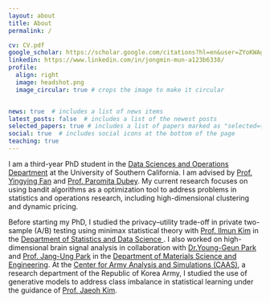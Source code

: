 ```yaml
---
layout: about
title: About
permalink: /

cv: CV.pdf
google_scholar: https://scholar.google.com/citations?hl=en&user=ZYoKWAgAAAAJ
linkedin: https://www.linkedin.com/in/jongmin-mun-a123b6338/
profile:
  align: right
  image: headshot.png
  image_circular: true # crops the image to make it circular


news: true  # includes a list of news items
latest_posts: false  # includes a list of the newest posts
selected_papers: true # includes a list of papers marked as "selected={true}"
social: true  # includes social icons at the bottom of the page
teaching: true
---
```


I am a third-year PhD student in the [Data Sciences and Operations Department](https://www.marshall.usc.edu/departments/data-sciences-and-operations)
at the University of Southern California. I am advised by [Prof. Yingying Fan](https://faculty.marshall.usc.edu/yingying-fan/) and [Prof. Paromita Dubey](https://www.paromitadubey.com/). My current research focuses on using bandit algorithms as a optimization tool to address problems in statistics and operations research, including high-dimensional clustering and dynamic pricing. 

Before starting my PhD, I studied the privacy–utility trade-off in private two-sample (A/B) testing using minimax statistical theory with [Prof. Ilmun Kim](https://ilmunk.github.io/) in the  [Department of Statistics and Data Science ](https://devcms.yonsei.ac.kr/stat_en/index.do). I also worked on high-dimensional brain signal analysis in collaboration with [Dr.Young-Geun Park](https://www.younggeunpark.com/) and [Prof. Jang-Ung Park](https://www.younggeunpark.com/) in the [Department of Materials Science and Engineering](https://mse.yonsei.ac.kr/m11.php).
At the [Center for Army Analysis and Simulations (CAAS)](https://www.army.mil.kr/english/357/subview.do), a research department of the Republic of Korea Army, I studied the use of generative models to address class imbalance in statistical learning under the guidance of [Prof. Jaeoh Kim](https://sites.google.com/inha.ac.kr/pcrl/members/professor?authuser=0).

